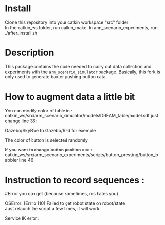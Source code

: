 # Install 

Clone this repository into your catkin workspace "src" folder  
In the catkin_ws folder, run catkin_make.
In arm_scenario_experiments, run ./after_install.sh

# Description

This package contains the code needed to carry out data collection and experiments with the `arm_scenario_simulator` package.
Basically, this fork is only used to generate baxter pushing button data.

# How to augment data a little bit

You can modify color of table in : catkin_ws/src/arm_scenario_simulator/models/DREAM_table/model.sdf
just change line 36 : 

<name>Gazebo/SkyBlue</name>
to 
<name>Gazebo/Red</name> for exemple

The color of button is selected randomly

If you want to change button position see : 
catkin_ws/src/arm_scenario_experiments/scripts/button_pressing/button_babbler line 46

# Instruction to record sequences :

#Error you can get (because sometimes, ros hates you)

OSError: [Errno 110] Failed to get robot state on robot/state  
Just relauch the script a few times, it will work

Service IK error :